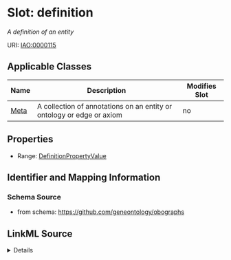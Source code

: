 

# Slot: definition


_A definition of an entity_



URI: [IAO:0000115](http://purl.obolibrary.org/obo/IAO_0000115)



<!-- no inheritance hierarchy -->





## Applicable Classes

| Name | Description | Modifies Slot |
| --- | --- | --- |
| [Meta](Meta.md) | A collection of annotations on an entity or ontology or edge or axiom |  no  |







## Properties

* Range: [DefinitionPropertyValue](DefinitionPropertyValue.md)





## Identifier and Mapping Information







### Schema Source


* from schema: https://github.com/geneontology/obographs




## LinkML Source

<details>
```yaml
name: definition
description: A definition of an entity
from_schema: https://github.com/geneontology/obographs
rank: 1000
slot_uri: IAO:0000115
alias: definition
domain_of:
- Meta
range: DefinitionPropertyValue

```
</details>